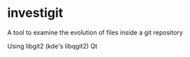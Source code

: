 # investigit
A tool to examine the evolution of files inside a git repository


Using libgit2 (kde's libqgit2)
Qt
